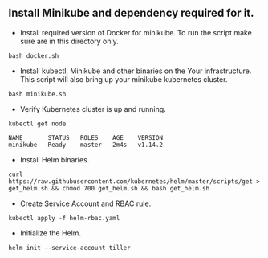 ## Install Minikube and dependency required for it.


- Install required version of Docker for minikube. To run the script make sure are in this directory only.

```command
bash docker.sh
```

- Install kubectl, Minikube and other binaries on the Your infrastructure. This script will also bring up your minikube kubernetes cluster.

```command
bash minikube.sh
```

- Verify Kubernetes cluster is up and running.

```command
kubectl get node
```
```
NAME       STATUS   ROLES    AGE    VERSION
minikube   Ready    master   2m4s   v1.14.2
```

- Install Helm binaries.

```command
curl https://raw.githubusercontent.com/kubernetes/helm/master/scripts/get > get_helm.sh && chmod 700 get_helm.sh && bash get_helm.sh
```

- Create Service Account and RBAC rule.

```command
kubectl apply -f helm-rbac.yaml
```

-  Initialize the Helm.

```command
helm init --service-account tiller
```

